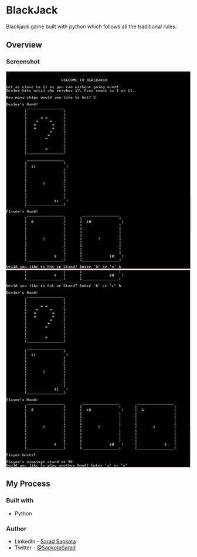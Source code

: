# BlackJack
Blackjack game built with python which follows all the traditional rules.

## Overview

### Screenshot

![Screenshot of my project](./snaps/one.PNG)
![Screenshot of my project](./snaps/two.PNG)

## My Process

### Built with

- Python

### Author

- LinkedIn - [Sarad Sapkota](https://www.linkedin.com/in/sarad-sapkota/)
- Twitter - [@SapkotaSarad](https://twitter.com/SapkotaSarad)
